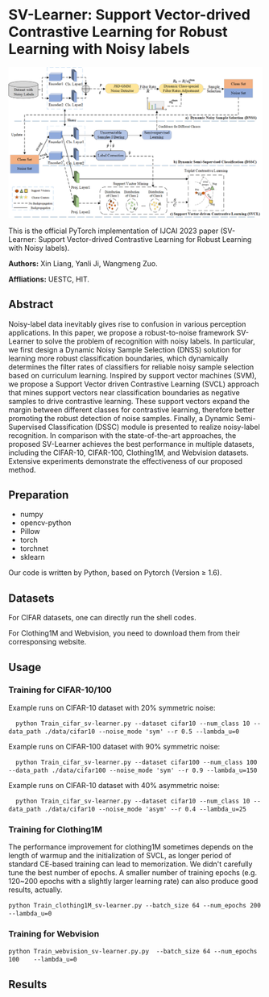 # SV-Learner: Support Vector-drived Contrastive Learning for Robust Learning with Noisy labels

<img src="https://github.com/chaserLX/SV-Learner/blob/main/figures/framework.png"  width="800px" />

This is the official PyTorch implementation of IJCAI 2023 paper (SV-Learner: Support Vector-drived Contrastive Learning for Robust Learning with Noisy labels).

**Authors:** Xin Liang, Yanli Ji, Wangmeng Zuo.

**Affliations:** UESTC, HIT.

## Abstract
Noisy-label data inevitably gives rise to confusion in various perception applications. In this paper, we propose a robust-to-noise framework SV-Learner to solve the problem of recognition with noisy labels. In particular, we first design a Dynamic Noisy Sample Selection (DNSS) solution for learning more robust classification boundaries, which dynamically determines the filter rates of classifiers for reliable noisy sample selection based on curriculum learning. Inspired by support vector machines (SVM), we propose a Support Vector driven Contrastive Learning (SVCL) approach that mines support vectors near classification boundaries as negative samples to drive contrastive learning. These support vectors expand the margin between different classes for contrastive learning, therefore better promoting the robust detection of noise samples. Finally, a Dynamic Semi-Supervised Classification (DSSC) module is presented to realize noisy-label recognition. In comparison with the state-of-the-art approaches, the proposed SV-Learner achieves the best performance in multiple datasets, including the CIFAR-10, CIFAR-100, Clothing1M, and Webvision datasets. Extensive experiments demonstrate the effectiveness of our proposed method. 

## Preparation
- numpy
- opencv-python
- Pillow
- torch
- torchnet
- sklearn

Our code is written by Python, based on Pytorch (Version ≥ 1.6).

## Datasets

For CIFAR datasets, one can directly run the shell codes.

For Clothing1M and Webvision, you need to download them from their corresponsing website.

## Usage

### Training for CIFAR-10/100
Example runs on CIFAR-10 dataset with 20% symmetric noise:
```
  python Train_cifar_sv-learner.py --dataset cifar10 --num_class 10 --data_path ./data/cifar10 --noise_mode 'sym' --r 0.5 --lambda_u=0
```

Example runs on CIFAR-100 dataset with 90% symmetric noise:
```
  python Train_cifar_sv-learner.py --dataset cifar100 --num_class 100 --data_path ./data/cifar100 --noise_mode 'sym' --r 0.9 --lambda_u=150
```

Example runs on CIFAR-10 dataset with 40% asymmetric noise:
```
  python Train_cifar_sv-learner.py --dataset cifar10 --num_class 10 --data_path ./data/cifar10 --noise_mode 'asym' --r 0.4 --lambda_u=25
```
### Training for Clothing1M
The performance improvement for clothing1M sometimes depends on the length of warmup and the initialization of SVCL, as longer period of standard CE-based training can lead to memorization. We didn't carefully tune the best number of epochs. A smaller number of training epochs (e.g. 120~200 epochs with a slightly larger learning rate) can also produce good results, actually.
```
python Train_clothing1M_sv-learner.py --batch_size 64 --num_epochs 200    --lambda_u=0
```

### Training for Webvision
```
python Train_webvision_sv-learner.py.py  --batch_size 64 --num_epochs 100    --lambda_u=0
```

## Results



